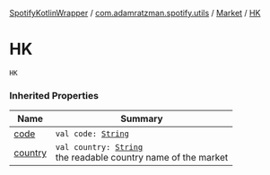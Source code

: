 [SpotifyKotlinWrapper](../../index.md) / [com.adamratzman.spotify.utils](../index.md) / [Market](index.md) / [HK](./-h-k.md)

# HK

`HK`

### Inherited Properties

| Name | Summary |
|---|---|
| [code](code.md) | `val code: `[`String`](https://kotlinlang.org/api/latest/jvm/stdlib/kotlin/-string/index.html) |
| [country](country.md) | `val country: `[`String`](https://kotlinlang.org/api/latest/jvm/stdlib/kotlin/-string/index.html)<br>the readable country name of the market |
